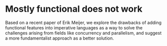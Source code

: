# Mostly functional does not work

Based on a recent paper of Erik Meijer, we explore the drawbacks
of adding functional features into imperative languages as a 
way to solve the challenges arising from fields like concurrency 
and parallelism, and suggest a more fundamentalist approach 
as a better solution.
